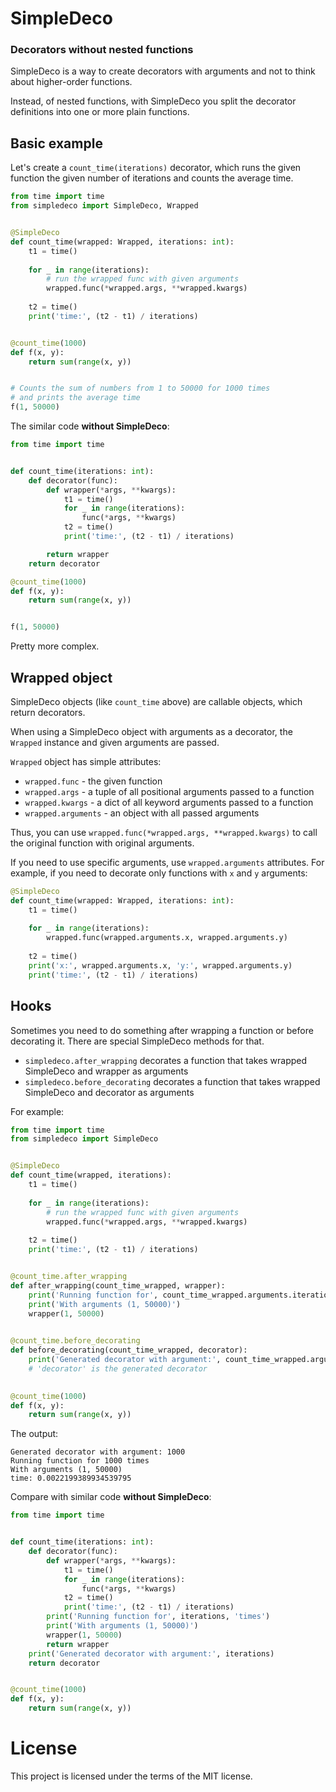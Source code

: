 # SimpleDeco
### Decorators without nested functions

SimpleDeco is a way to create decorators with arguments and not to think about higher-order functions.

Instead, of nested functions, with SimpleDeco you split the decorator definitions into one or more plain functions.

## Basic example

Let's create a `count_time(iterations)` decorator, which runs the given function the given number of iterations and counts the average time.

```python
from time import time
from simpledeco import SimpleDeco, Wrapped


@SimpleDeco
def count_time(wrapped: Wrapped, iterations: int):
    t1 = time()
    
    for _ in range(iterations):
        # run the wrapped func with given arguments
        wrapped.func(*wrapped.args, **wrapped.kwargs)
    
    t2 = time()
    print('time:', (t2 - t1) / iterations)


@count_time(1000)
def f(x, y):
    return sum(range(x, y))


# Counts the sum of numbers from 1 to 50000 for 1000 times
# and prints the average time
f(1, 50000)
```

The similar code **without SimpleDeco**:

```python
from time import time


def count_time(iterations: int):
    def decorator(func):
        def wrapper(*args, **kwargs):
            t1 = time()
            for _ in range(iterations):
                func(*args, **kwargs)
            t2 = time()
            print('time:', (t2 - t1) / iterations)

        return wrapper
    return decorator

@count_time(1000)
def f(x, y):
    return sum(range(x, y))


f(1, 50000)
```

Pretty more complex.

## Wrapped object

SimpleDeco objects (like `count_time` above) are callable objects, which return decorators.

When using a SimpleDeco object with arguments as a decorator, the `Wrapped` instance and given arguments
are passed.

`Wrapped` object has simple attributes:

- `wrapped.func` - the given function
- `wrapped.args` - a tuple of all positional arguments passed to a function
- `wrapped.kwargs` - a dict of all keyword arguments passed to a function
- `wrapped.arguments` - an object with all passed arguments

Thus, you can use `wrapped.func(*wrapped.args, **wrapped.kwargs)` to call the original function with original arguments.

If you need to use specific arguments, use `wrapped.arguments` attributes. For example, if you need to decorate only functions with `x` and `y` arguments:

```python
@SimpleDeco
def count_time(wrapped: Wrapped, iterations: int):
    t1 = time()
    
    for _ in range(iterations):
        wrapped.func(wrapped.arguments.x, wrapped.arguments.y)
    
    t2 = time()
    print('x:', wrapped.arguments.x, 'y:', wrapped.arguments.y)
    print('time:', (t2 - t1) / iterations)
```

## Hooks

Sometimes you need to do something after wrapping a function or before decorating it.
There are special SimpleDeco methods for that.

- `simpledeco.after_wrapping` decorates a function that takes wrapped SimpleDeco and wrapper as arguments
- `simpledeco.before_decorating` decorates a function that takes wrapped SimpleDeco and decorator as arguments

For example:

```python
from time import time
from simpledeco import SimpleDeco


@SimpleDeco
def count_time(wrapped, iterations):
    t1 = time()
    
    for _ in range(iterations):
        # run the wrapped func with given arguments
        wrapped.func(*wrapped.args, **wrapped.kwargs)
    
    t2 = time()
    print('time:', (t2 - t1) / iterations)


@count_time.after_wrapping
def after_wrapping(count_time_wrapped, wrapper):
    print('Running function for', count_time_wrapped.arguments.iterations, 'times')
    print('With arguments (1, 50000)')
    wrapper(1, 50000)

    
@count_time.before_decorating
def before_decorating(count_time_wrapped, decorator):
    print('Generated decorator with argument:', count_time_wrapped.arguments.iterations)
    # 'decorator' is the generated decorator

    
@count_time(1000)
def f(x, y):
    return sum(range(x, y))
```
The output:
```
Generated decorator with argument: 1000
Running function for 1000 times
With arguments (1, 50000)
time: 0.0022199389934539795
```

Compare with similar code **without SimpleDeco**:

```python
from time import time


def count_time(iterations: int):
    def decorator(func):
        def wrapper(*args, **kwargs):
            t1 = time()
            for _ in range(iterations):
                func(*args, **kwargs)
            t2 = time()
            print('time:', (t2 - t1) / iterations)
        print('Running function for', iterations, 'times')
        print('With arguments (1, 50000)')
        wrapper(1, 50000)
        return wrapper
    print('Generated decorator with argument:', iterations)
    return decorator


@count_time(1000)
def f(x, y):
    return sum(range(x, y))
```

# License

This project is licensed under the terms of the MIT license.
